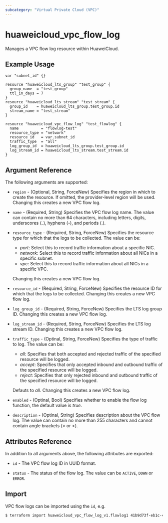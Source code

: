 ```yaml
---
subcategory: "Virtual Private Cloud (VPC)"
---
```


# huaweicloud_vpc_flow_log

Manages a VPC flow log resource within HuaweiCloud.

## Example Usage

```hcl
var "subnet_id" {}

resource "huaweicloud_lts_group" "test_group" {
  group_name  = "test_group"
  ttl_in_days = 7
}
resource "huaweicloud_lts_stream" "test_stream" {
  group_id    = huaweicloud_lts_group.test_group.id
  stream_name = "test_stream"
}

resource "huaweicloud_vpc_flow_log" "test_flowlog" {
  name          = "flowlog-test"
  resource_type = "network"
  resource_id   = var.subnet_id
  traffic_type  = "all"
  log_group_id  = huaweicloud_lts_group.test_group.id
  log_stream_id = huaweicloud_lts_stream.test_stream.id
}
```

## Argument Reference

The following arguments are supported:

* `region` - (Optional, String, ForceNew) Specifies the region in which to create the resource.
  If omitted, the provider-level region will be used. Changing this creates a new VPC flow log.

* `name` - (Required, String) Specifies the VPC flow log name. The value can contain no more than 64 characters,
  including letters, digits, underscores (_), hyphens (-), and periods (.).

* `resource_type` - (Required, String, ForceNew) Specifies the resource type for which that the logs to be collected.
  The value can be:
  + *port*: Select this to record traffic information about a specific NIC.
  + *network*: Select this to record traffic information about all NICs in a specific subnet.
  + *vpc*: Select this to record traffic information about all NICs in a specific VPC.

  Changing this creates a new VPC flow log.

* `resource_id` - (Required, String, ForceNew) Specifies the resource ID for which that the logs to be collected.
  Changing this creates a new VPC flow log.

* `log_group_id` - (Required, String, ForceNew) Specifies the LTS log group ID.
  Changing this creates a new VPC flow log.

* `log_stream_id` - (Required, String, ForceNew) Specifies the LTS log stream ID.
  Changing this creates a new VPC flow log.

* `traffic_type` - (Optinal, String, ForceNew) Specifies the type of traffic to log. The value can be:
  + *all*: Specifies that both accepted and rejected traffic of the specified resource will be logged.
  + *accept*: Specifies that only accepted inbound and outbound traffic of the specified resource will be logged.
  + *reject*: Specifies that only rejected inbound and outbound traffic of the specified resource will be logged.

  Defauts to *all*. Changing this creates a new VPC flow log.

* `enabled` - (Optinal, Bool) Specifies whether to enable the flow log function, the default value is *true*.

* `description` - (Optinal, String) Specifies description about the VPC flow log.
  The value can contain no more than 255 characters and cannot contain angle brackets (< or >).

## Attributes Reference

In addition to all arguments above, the following attributes are exported:

* `id` - The VPC flow log ID in UUID format.

* `status` - The status of the flow log. The value can be `ACTIVE`, `DOWN` or `ERROR`.

## Import

VPC flow logs can be imported using the `id`, e.g.

```bash
$ terraform import huaweicloud_vpc_flow_log_v1.flowlog1 41b9d73f-eb1c-4795-a100-59a99b062513
```
